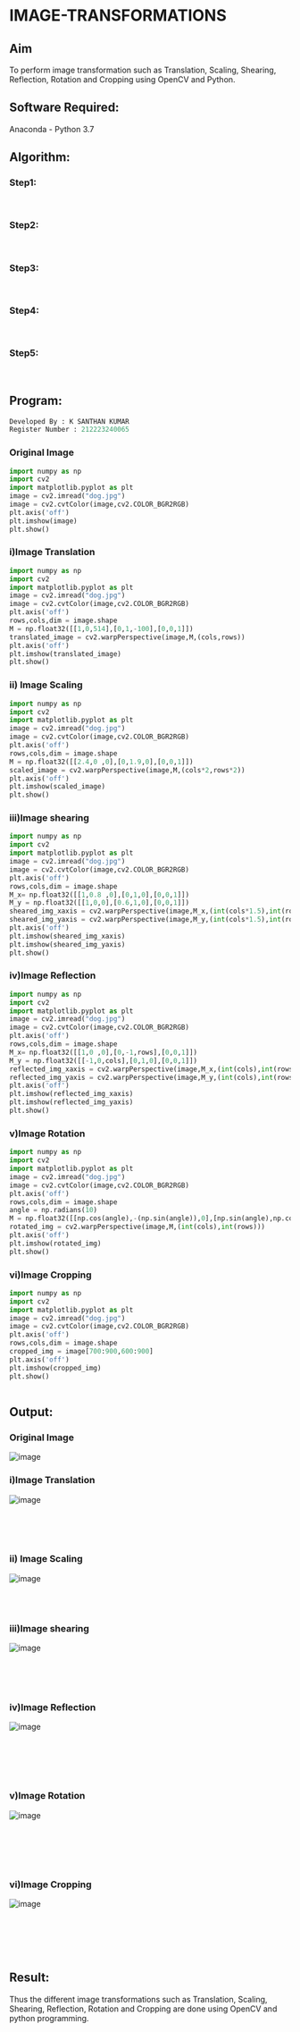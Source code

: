 # IMAGE-TRANSFORMATIONS


## Aim
To perform image transformation such as Translation, Scaling, Shearing, Reflection, Rotation and Cropping using OpenCV and Python.

## Software Required:
Anaconda - Python 3.7

## Algorithm:
### Step1:
<br>

### Step2:
<br>

### Step3:
<br>

### Step4:
<br>

### Step5:
<br>

## Program:
```python
Developed By : K SANTHAN KUMAR
Register Number : 212223240065
```
### Original Image 
```python
import numpy as np
import cv2
import matplotlib.pyplot as plt
image = cv2.imread("dog.jpg")
image = cv2.cvtColor(image,cv2.COLOR_BGR2RGB)
plt.axis('off')
plt.imshow(image)
plt.show()
```
### i)Image Translation
```python
import numpy as np
import cv2
import matplotlib.pyplot as plt
image = cv2.imread("dog.jpg")
image = cv2.cvtColor(image,cv2.COLOR_BGR2RGB)
plt.axis('off')
rows,cols,dim = image.shape
M = np.float32([[1,0,514],[0,1,-100],[0,0,1]])
translated_image = cv2.warpPerspective(image,M,(cols,rows))
plt.axis('off')
plt.imshow(translated_image)
plt.show()
```

### ii) Image Scaling
```python
import numpy as np
import cv2
import matplotlib.pyplot as plt
image = cv2.imread("dog.jpg")
image = cv2.cvtColor(image,cv2.COLOR_BGR2RGB)
plt.axis('off')
rows,cols,dim = image.shape
M = np.float32([[2.4,0 ,0],[0,1.9,0],[0,0,1]])
scaled_image = cv2.warpPerspective(image,M,(cols*2,rows*2))
plt.axis('off')
plt.imshow(scaled_image)
plt.show()
```


### iii)Image shearing
```python
import numpy as np
import cv2
import matplotlib.pyplot as plt
image = cv2.imread("dog.jpg")
image = cv2.cvtColor(image,cv2.COLOR_BGR2RGB)
plt.axis('off')
rows,cols,dim = image.shape
M_x= np.float32([[1,0.8 ,0],[0,1,0],[0,0,1]])
M_y = np.float32([[1,0,0],[0.6,1,0],[0,0,1]])
sheared_img_xaxis = cv2.warpPerspective(image,M_x,(int(cols*1.5),int(rows*1.5)))
sheared_img_yaxis = cv2.warpPerspective(image,M_y,(int(cols*1.5),int(rows*1.5)))
plt.axis('off')
plt.imshow(sheared_img_xaxis)
plt.imshow(sheared_img_yaxis)
plt.show()
```



### iv)Image Reflection
```python
import numpy as np
import cv2
import matplotlib.pyplot as plt
image = cv2.imread("dog.jpg")
image = cv2.cvtColor(image,cv2.COLOR_BGR2RGB)
plt.axis('off')
rows,cols,dim = image.shape
M_x= np.float32([[1,0 ,0],[0,-1,rows],[0,0,1]])
M_y = np.float32([[-1,0,cols],[0,1,0],[0,0,1]])
reflected_img_xaxis = cv2.warpPerspective(image,M_x,(int(cols),int(rows)))
reflected_img_yaxis = cv2.warpPerspective(image,M_y,(int(cols),int(rows)))
plt.axis('off')
plt.imshow(reflected_img_xaxis)
plt.imshow(reflected_img_yaxis)
plt.show()
```




### v)Image Rotation
```python
import numpy as np
import cv2
import matplotlib.pyplot as plt
image = cv2.imread("dog.jpg")
image = cv2.cvtColor(image,cv2.COLOR_BGR2RGB)
plt.axis('off')
rows,cols,dim = image.shape
angle = np.radians(10)
M = np.float32([[np.cos(angle),-(np.sin(angle)),0],[np.sin(angle),np.cos(angle),0],[0,0,1]])
rotated_img = cv2.warpPerspective(image,M,(int(cols),int(rows)))
plt.axis('off')
plt.imshow(rotated_img)
plt.show()
```



### vi)Image Cropping

```python
import numpy as np
import cv2
import matplotlib.pyplot as plt
image = cv2.imread("dog.jpg")
image = cv2.cvtColor(image,cv2.COLOR_BGR2RGB)
plt.axis('off')
rows,cols,dim = image.shape
cropped_img = image[700:900,600:900]
plt.axis('off')
plt.imshow(cropped_img)
plt.show()



```
## Output:
### Original Image 
![image](https://github.com/SANTHAN-2006/IMAGE-TRANSFORMATIONS/assets/80164014/17677da0-17a6-4b8f-8507-c7c807b9c418)

### i)Image Translation
![image](https://github.com/SANTHAN-2006/IMAGE-TRANSFORMATIONS/assets/80164014/ee3bf23a-678d-4c14-804b-76bb6572aa1c)

<br>
<br>
<br>

### ii) Image Scaling
![image](https://github.com/SANTHAN-2006/IMAGE-TRANSFORMATIONS/assets/80164014/2224e04f-1da1-49d8-9ff8-f8ba510dfd2d)

<br>
<br>


### iii)Image shearing
![image](https://github.com/SANTHAN-2006/IMAGE-TRANSFORMATIONS/assets/80164014/19dceb9d-5ab5-417f-a713-3ee55c358588)

<br>
<br>
<br>


### iv)Image Reflection
![image](https://github.com/SANTHAN-2006/IMAGE-TRANSFORMATIONS/assets/80164014/28d26666-4a20-4ded-9932-30b0d7c646ab)

<br>
<br>
<br>
<br>



### v)Image Rotation
![image](https://github.com/SANTHAN-2006/IMAGE-TRANSFORMATIONS/assets/80164014/c184478c-ad60-4027-8908-c07699d473e7)

<br>
<br>
<br>
<br>



### vi)Image Cropping
![image](https://github.com/SANTHAN-2006/IMAGE-TRANSFORMATIONS/assets/80164014/b7e86607-db43-4b67-8a29-6059059f29e7)

<br>
<br>
<br>
<br>




## Result: 

Thus the different image transformations such as Translation, Scaling, Shearing, Reflection, Rotation and Cropping are done using OpenCV and python programming.
